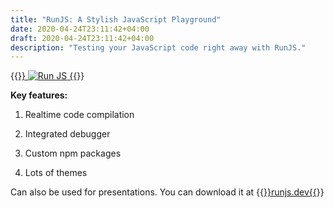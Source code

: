 ```yaml
---
title: "RunJS: A Stylish JavaScript Playground"
date: 2020-04-24T23:11:42+04:00
draft: 2020-04-24T23:11:42+04:00
description: "Testing your JavaScript code right away with RunJS."
---
```


{{<a href="https://runjs.dev/" target="_blank" rel="noopener noreferrer">}}
![Run JS](https://res.cloudinary.com/oorkan/image/upload/v1587757892/blog/vid/topics/js/runJS_an4akz.gif)
{{</a>}}

**Key features:**

   1. Realtime code compilation

   2. Integrated debugger

   3. Custom npm packages
   
   4. Lots of themes

Can also be used for presentations. You can download it at {{<a href="https://runjs.dev/" target="_blank" rel="noopener noreferrer">}}runjs.dev{{</a>}}

